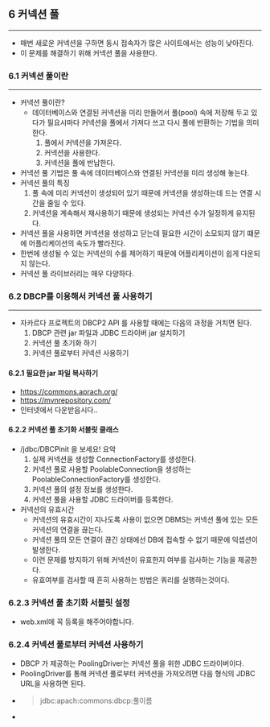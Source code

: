 ## 6 커넥션 풀

---
* 매번 새로운 커넥션을 구하면 동시 접속자가 많은 사이트에서는 성능이 낮아진다.
* 이 문제를 해결하기 위해 커넥션 풀을 사용한다.

### 6.1 커넥션 풀이란

---
* 커넥션 풀이란?
  * 데이터베이스와 연결된 커넥션을 미리 만들어서 풀(pool) 속에 저장해 두고 있다가 필요시마다 커넥션을
  풀에서 가져다 쓰고 다시 풀에 반환하는 기법을 의미한다.
    1. 풀에서 커넥션을 가져온다.
    2. 커넥션을 사용한다.
    3. 커넥션을 풀에 반납한다.
* 커넥션 풀 기법은 풀 속에 데이터베이스와 연결된 커넥션을 미리 생성해 놓는다.
* 커넥션 풀의 특징
  1. 풀 속에 미리 커넥션이 생성되어 있기 때문에 커넥션을 생성하는데 드는 연결 시간을 줄일 수 있다.
  2. 커넥션을 계속해서 재사용하기 때문에 생성되는 커넥션 수가 일정하게 유지된다.
* 커넥션 풀을 사용하면 커넥션을 생성하고 닫는데 필요한 시간이 소모되지 않기 떄문에 어플리케이션의 속도가 빨라진다.
* 한번에 생성될 수 있는 커넥션의 수를 제어하기 때문에 어플리케이션이 쉽게 다운되지 않는다.
* 커넥션 풀 라이브러리는 매우 다양하다.

### 6.2 DBCP를 이용해서 커넥션 풀 사용하기

---
* 자카르다 프로젝트의 DBCP2 API 를 사용할 때에는 다음의 과정을 거치면 된다.
  1. DBCP 관련 jar 파일과 JDBC 드라이버 jar 설치하기
  2. 커넥션 풀 초기화 하기
  3. 커넥션 풀로부터 커넥션 사용하기

#### 6.2.1 필요한 jar 파일 복사하기

* https://commons.aprach.org/
* https://mvnrepository.com/
* 인터넷에서 다운받읍시다..

#### 6.2.2 커넥션 풀 초기화 서블릿 클래스

* /jdbc/DBCPinit 을 보세요! 요악
  1. 실제 커넥션을 생성할 ConnectionFactory를 생성한다.
  2. 커넥션 풀로 사용할 PoolableConnection을 생성하는 PoolableConnectionFactory를 생성한다.
  3. 커넥션 풀의 설정 정보를 생성한다.
  4. 커넥션 풀을 사용할 JDBC 드라이버를 등록한다.
* 커넥션의 유효시간
  * 커넥션의 유효시간이 지나도록 사용이 없으면 DBMS는 커넥션 풀에 있는 모든 커넥션의 연결을 끊는다.
  * 커넥션 풀의 모든 연결이 끊긴 상태에선 DB에 접속할 수 없기 때문에 익셉션이 발생한다.
  * 이런 문제를 방지하기 위해 커넥션이 유효한지 여부를 검사하는 기능을 제공한다.
  * 유효여부를 검사할 때 흔히 사용하는 방법은 쿼리를 실행하는것이다.

### 6.2.3 커넥션 풀 초기화 서블릿 설정

* web.xml에 꼭 등록을 해주어야합니다.

### 6.2.4 커넥션 풀로부터 커넥션 사용하기

* DBCP 가 제공하는 PoolingDriver는 커넥션 풀을 위한 JDBC 드라이버이다.
* PoolingDriver를 통해 커넥션 풀로부터 커넥션을 가져오려면 다음 형식의 JDBC URL을 사용하면 된다.
* >jdbc:apach:commons:dbcp:풀이름
* 
